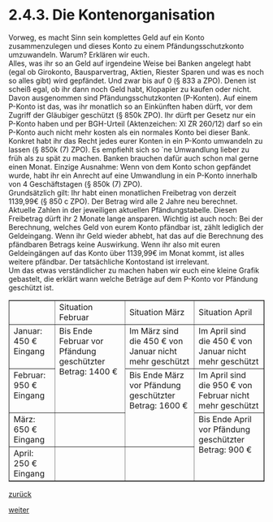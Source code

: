 # 2.4.3. Die Kontenorganisation

<!-- 2.4.3.-Die-Kontenorganisation.png -->
  
Vorweg, es macht Sinn sein komplettes Geld auf ein Konto zusammenzulegen und dieses Konto zu einem Pfändungsschutzkonto umzuwandeln. Warum? Erklären wir euch.  
Alles, was ihr so an Geld auf irgendeine Weise bei Banken angelegt habt (egal ob Girokonto, Bausparvertrag, Aktien, Riester Sparen und was es noch so alles gibt) wird gepfändet. Und zwar bis auf 0 (§ 833 a ZPO). Denen ist scheiß egal, ob ihr dann noch Geld habt, Klopapier zu kaufen oder nicht.  
Davon ausgenommen sind Pfändungsschutzkonten (P-Konten). Auf einem P-Konto ist das, was ihr monatlich so an Einkünften haben dürft, vor dem Zugriff der Gläubiger geschützt (§ 850k ZPO). Ihr dürft per Gesetz nur ein P-Konto haben und per BGH-Urteil (Aktenzeichen: XI ZR 260/12) darf so ein P-Konto auch nicht mehr kosten als ein normales Konto bei dieser Bank. Konkret habt ihr das Recht jedes eurer Konten in ein P-Konto umwandeln zu lassen (§ 850k (7) ZPO). Es empfiehlt sich so \`ne Umwandlung lieber zu früh als zu spät zu machen. Banken brauchen dafür auch schon mal gerne einen Monat. Einzige Ausnahme: Wenn von dem Konto schon gepfändet wurde, habt ihr ein Anrecht auf eine Umwandlung in ein P-Konto innerhalb von 4 Geschäftstagen (§ 850k (7) ZPO).  
Grundsätzlich gilt: Ihr habt einen monatlichen Freibetrag von derzeit 1139,99€ (§ 850 c ZPO). Der Betrag wird alle 2 Jahre neu berechnet. Aktuelle Zahlen in der jeweiligen aktuellen Pfändungstabelle. Diesen Freibetrag dürft ihr 2 Monate lange ansparen. Wichtig ist auch noch: Bei der Berechnung, welches Geld von eurem Konto pfändbar ist, zählt lediglich der Geldeingang. Wenn ihr Geld wieder abhebt, hat das auf die Berechnung des pfändbaren Betrags keine Auswirkung. Wenn ihr also mit euren Geldeingängen auf das Konto über 1139,99€ im Monat kommt, ist alles weitere pfändbar. Der tatsächliche Kontostand ist irrelevant.  
Um das etwas verständlicher zu machen haben wir euch eine kleine Grafik gebastelt, die erklärt wann welche Beträge auf dem P-Konto vor Pfändung geschützt ist.  

<table border="1">
  <tr>
    <td></td>
    <td>
      Situation Februar
    </td>
    <td>
      Situation März
    </td>
    <td>
      Situation April
    </td>
  </tr>
  <tr valign="top">
    <td>
      Januar:
      450 € Eingang
    </td>
    <td rowspan="2">
      Bis Ende Februar vor Pfändung geschützter Betrag: 1400 €
    </td>
    <td>
      Im März sind die 450 € von Januar nicht mehr geschützt
    </td>
    <td>
      Im April sind die 450 € von Januar nicht mehr geschützt
    </td>
  </tr>
  <tr valign="top">
    <td>
      Februar:
      950 € Eingang
    </td>
    <td rowspan="2">
      Bis Ende März vor Pfändung geschützter Betrag: 1600 €
    </td>
    <td>
      Im April sind die 950 € von Februar nicht mehr geschützt
    </td>
  </tr>
  <tr valign="top">
    <td>
      März:
      650 € Eingang
    </td>
    <td></td>
    <td rowspan="2">
      Bis Ende April vor Pfändung geschützter Betrag: 900 €
    </td>
  </tr>
  <tr>
    <td>
      April:
      250 € Eingang
    </td>
    <td></td>
    <td></td>
  </tr>
</table>



[zurück](2-4-2-vereinsmeierei-2.md)

[weiter](2-4-4-die-alltagsorganisation-2.md)
